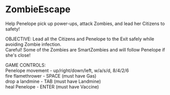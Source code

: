 # ZombieEscape
Help Penelope pick up power-ups, attack Zombies, and lead her Citizens to safety!

OBJECTIVE:
Lead all the Citizens and Penelope to the Exit safely while avoiding Zombie infection.   
Careful! Some of the Zombies are SmartZombies and will follow Penelope if she's close!

GAME CONTROLS:                                                                         
Penelope movement - up/right/down/left, w/a/s/d, 8/4/2/6   
fire flamethrower - SPACE (must have Gas)  
drop a landmine   - TAB (must have Landmine)  
heal Penelope     -  ENTER (must have Vaccine)
